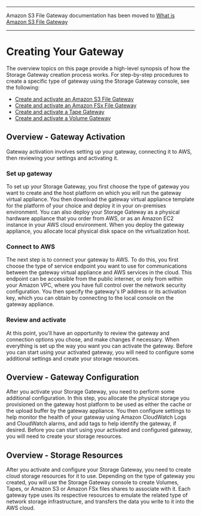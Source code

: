 --------

Amazon S3 File Gateway documentation has been moved to [What is Amazon S3 File Gateway](https://docs.aws.amazon.com/filegateway/latest/files3/WhatIsStorageGateway.html)

--------

# Creating Your Gateway<a name="creating-your-gateway"></a>

The overview topics on this page provide a high\-level synopsis of how the Storage Gateway creation process works\. For step\-by\-step procedures to create a specific type of gateway using the Storage Gateway console, see the following:
+ [Create and activate an Amazon S3 File Gateway](https://docs.aws.amazon.com/filegateway/latest/files3/create-gateway-file.html)
+ [Create and activate an Amazon FSx File Gateway](https://docs.aws.amazon.com/filegateway/latest/filefsxw/create-gateway-file.html)
+ [Create and activate a Tape Gateway](https://docs.aws.amazon.com/storagegateway/latest/userguide/create-tape-gateway.html)
+ [Create and activate a Volume Gateway](https://docs.aws.amazon.com/storagegateway/latest/userguide/create-volume-gateway-volume.html)

## Overview \- Gateway Activation<a name="how-it-works-create-gateway-activate"></a>

Gateway activation involves setting up your gateway, connecting it to AWS, then reviewing your settings and activating it\.

### Set up gateway<a name="w346ab1c15b7b5"></a>

To set up your Storage Gateway, you first choose the type of gateway you want to create and the host platform on which you will run the gateway virtual appliance\. You then download the gateway virtual appliance template for the platform of your choice and deploy it in your on\-premises environment\. You can also deploy your Storage Gateway as a physical hardware appliance that you order from AWS, or as an Amazon EC2 instance in your AWS cloud environment\. When you deploy the gateway appliance, you allocate local physical disk space on the virtualization host\.

### Connect to AWS<a name="w346ab1c15b7b7"></a>

The next step is to connect your gateway to AWS\. To do this, you first choose the type of service endpoint you want to use for communications between the gateway virtual appliance and AWS services in the cloud\. This endpoint can be accessible from the public interner, or only from within your Amazon VPC, where you have full control over the network security configuration\. You then specify the gateway's IP address or its activation key, which you can obtain by connecting to the local console on the gateway appliance\.

### Review and activate<a name="w346ab1c15b7b9"></a>

At this point, you'll have an opportunity to review the gateway and connection options you chose, and make changes if necessary\. When everything is set up the way you want you can activate the gateway\. Before you can start using your activated gateway, you will need to configure some additional settings and create your storage resources\.

## Overview \- Gateway Configuration<a name="how-it-works-create-gateway-configure"></a>

After you activate your Storage Gateway, you need to perform some additional configuration\. In this step, you allocate the physical storage you provisioned on the gateway host platform to be used as either the cache or the upload buffer by the gateway appliance\. You then configure settings to help monitor the health of your gateway using Amazon CloudWatch Logs and CloudWatch alarms, and add tags to help identify the gateway, if desired\. Before you can start using your activated and configured gateway, you will need to create your storage resources\.

## Overview \- Storage Resources<a name="how-it-works-create-resource"></a>

After you activate and configure your Storage Gateway, you need to create cloud storage resources for it to use\. Depending on the type of gateway you created, you will use the Storage Gateway console to create Volumes, Tapes, or Amazon S3 or Amazon FSx files shares to associate with it\. Each gateway type uses its respective resources to emulate the related type of network storage infrastructure, and transfers the data you write to it into the AWS cloud\.